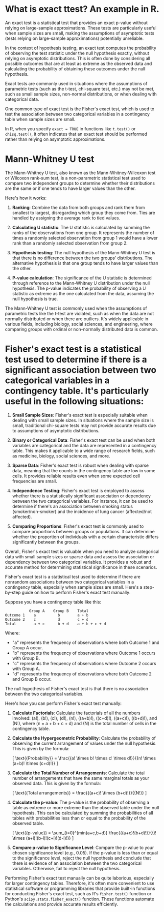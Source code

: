 # What is exact ttest? An example in R.

An exact test is a statistical test that provides an exact p-value without relying on large-sample approximations. These tests are particularly useful when sample sizes are small, making the assumptions of asymptotic tests (tests relying on large-sample approximations) potentially unreliable.

In the context of hypothesis testing, an exact test computes the probability of observing the test statistic under the null hypothesis exactly, without relying on asymptotic distributions. This is often done by considering all possible outcomes that are at least as extreme as the observed data and calculating the probability of obtaining these outcomes under the null hypothesis.

Exact tests are commonly used in situations where the assumptions of parametric tests (such as the t-test, chi-square test, etc.) may not be met, such as small sample sizes, non-normal distributions, or when dealing with categorical data.

One common type of exact test is the Fisher's exact test, which is used to test the association between two categorical variables in a contingency table when sample sizes are small.

In R, when you specify `exact = TRUE` in functions like `t.test()` or `chisq.test()`, it often indicates that an exact test should be performed rather than relying on asymptotic approximations.


#  Mann-Whitney U test

The Mann-Whitney U test, also known as the Mann-Whitney-Wilcoxon test or Wilcoxon rank-sum test, is a non-parametric statistical test used to compare two independent groups to determine whether their distributions are the same or if one tends to have larger values than the other.

Here's how it works:

1. **Ranking**: Combine the data from both groups and rank them from smallest to largest, disregarding which group they come from. Ties are handled by assigning the average rank to tied values.

2. **Calculating U statistic**: The U statistic is calculated by summing the ranks of the observations from one group. It represents the number of times a randomly selected observation from group 1 would have a lower rank than a randomly selected observation from group 2.

3. **Hypothesis testing**: The null hypothesis of the Mann-Whitney U test is that there is no difference between the two groups' distributions. The alternative hypothesis is that one group tends to have larger values than the other.

4. **P-value calculation**: The significance of the U statistic is determined through reference to the Mann-Whitney U distribution under the null hypothesis. The p-value indicates the probability of observing a U statistic as extreme as the one calculated from the data, assuming the null hypothesis is true.

The Mann-Whitney U test is commonly used when the assumptions of parametric tests like the t-test are violated, such as when the data are not normally distributed or when there are outliers. It's widely applicable in various fields, including biology, social sciences, and engineering, where comparing groups with ordinal or non-normally distributed data is common.

# Fisher's exact test is a statistical test used to determine if there is a significant association between two categorical variables in a contingency table. It's particularly useful in the following situations:

1. **Small Sample Sizes**: Fisher's exact test is especially suitable when dealing with small sample sizes. In situations where the sample size is small, traditional chi-square tests may not provide accurate results due to assumptions of asymptotic distributions.

2. **Binary or Categorical Data**: Fisher's exact test can be used when both variables are categorical and the data are represented in a contingency table. This makes it applicable to a wide range of research fields, such as medicine, biology, social sciences, and more.

3. **Sparse Data**: Fisher's exact test is robust when dealing with sparse data, meaning that the counts in the contingency table are low in some cells. It provides reliable results even when some expected cell frequencies are small.

4. **Independence Testing**: Fisher's exact test is employed to assess whether there is a statistically significant association or dependency between the two categorical variables. For instance, it can be used to determine if there's an association between smoking status (smoker/non-smoker) and the incidence of lung cancer (affected/not affected).

5. **Comparing Proportions**: Fisher's exact test is commonly used to compare proportions between groups or populations. It can determine whether the proportion of individuals with a certain characteristic differs significantly between the groups.

Overall, Fisher's exact test is valuable when you need to analyze categorical data with small sample sizes or sparse data and assess the association or dependency between two categorical variables. It provides a robust and accurate method for determining statistical significance in these scenarios.

Fisher's exact test is a statistical test used to determine if there are nonrandom associations between two categorical variables in a contingency table, especially when sample sizes are small. Here's a step-by-step guide on how to perform Fisher's exact test manually:

Suppose you have a contingency table like this:

```
           Group A    Group B    Total
Outcome 1    a          b        a + b
Outcome 2    c          d        c + d
Total        a + c      b + d    a + b + c + d
```

Where:
- "a" represents the frequency of observations where both Outcome 1 and Group A occur.
- "b" represents the frequency of observations where Outcome 1 occurs with Group B.
- "c" represents the frequency of observations where Outcome 2 occurs with Group A.
- "d" represents the frequency of observations where both Outcome 2 and Group B occur.

The null hypothesis of Fisher's exact test is that there is no association between the two categorical variables.

Here's how you can perform Fisher's exact test manually:

1. **Calculate Factorials**: Calculate the factorials of all the numbers involved: \(a!\), \(b!\), \(c!\), \(d!\), \(n!\), \((a+b)!\), \((c+d)!\), \((a+c)!\), \((b+d)!\), and \(N!\), where \(n = a + b + c + d\) and \(N\) is the total number of cells in the contingency table.

2. **Calculate the Hypergeometric Probability**: Calculate the probability of observing the current arrangement of values under the null hypothesis. This is given by the formula:

   \[
   \text{{Probability}} = \frac{{a! \times b! \times c! \times d!}}{{n! \times (a+b)! \times (c+d)!}}
   \]

3. **Calculate the Total Number of Arrangements**: Calculate the total number of arrangements that have the same marginal totals as your observed data. This is given by the formula:

   \[
   \text{{Total arrangements}} = \frac{{(a+c)! \times (b+d)!}}{{N!}}
   \]

4. **Calculate the p-value**: The p-value is the probability of observing a table as extreme or more extreme than the observed table under the null hypothesis. This can be calculated by summing the probabilities of all tables with probabilities less than or equal to the probability of the observed table.

   \[
   \text{{p-value}} = \sum_{i=0}^{min(a+c,b+d)} \frac{{(a+c)!(b+d)!}}{{i! \times (a+i)!(b-i)!(c+i)!(d-i)!}}
   \]

5. **Compare p-value to Significance Level**: Compare the p-value to your chosen significance level (e.g., 0.05). If the p-value is less than or equal to the significance level, reject the null hypothesis and conclude that there is evidence of an association between the two categorical variables. Otherwise, fail to reject the null hypothesis.

Performing Fisher's exact test manually can be quite laborious, especially for larger contingency tables. Therefore, it's often more convenient to use statistical software or programming libraries that provide built-in functions for conducting Fisher's exact test, such as R's `fisher.test()` function or Python's `scipy.stats.fisher_exact()` function. These functions automate the calculations and provide accurate results efficiently.
